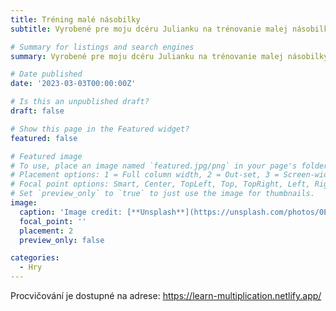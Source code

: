 ```yaml
---
title: Tréning malé násobilky
subtitle: Vyrobené pre moju dcéru Julianku na trénovanie malej násobilky. Odkaz na [zdrojový kód](https://github.com/valasek/multiplication).

# Summary for listings and search engines
summary: Vyrobené pre moju dcéru Julianku na trénovanie malej násobilky

# Date published
date: '2023-03-03T00:00:00Z'

# Is this an unpublished draft?
draft: false

# Show this page in the Featured widget?
featured: false

# Featured image
# To use, place an image named `featured.jpg/png` in your page's folder.
# Placement options: 1 = Full column width, 2 = Out-set, 3 = Screen-width
# Focal point options: Smart, Center, TopLeft, Top, TopRight, Left, Right, BottomLeft, Bottom, BottomRight
# Set `preview_only` to `true` to just use the image for thumbnails.
image:
  caption: 'Image credit: [**Unsplash**](https://unsplash.com/photos/0EhFkzIinlk)'
  focal_point: ''
  placement: 2
  preview_only: false

categories:
  - Hry
---
```


Procvičování je dostupné na adrese: https://learn-multiplication.netlify.app/